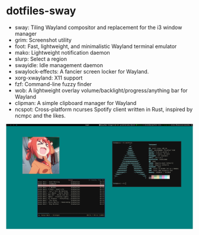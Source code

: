 # dotfiles-sway
* sway: Tiling Wayland compositor and replacement for the i3 window manager
* grim: Screenshot utility
* foot: Fast, lightweight, and minimalistic Wayland terminal emulator
* mako: Lightweight notification daemon
* slurp: Select a region
* swayidle: Idle management daemon
* swaylock-effects: A fancier screen locker for Wayland.
* xorg-xwayland: X11 support
* fzf: Command-line fuzzy finder
* wob: A lightweight overlay volume/backlight/progress/anything bar for Wayland
* clipman: A simple clipboard manager for Wayland
* ncspot: Cross-platform ncurses Spotify client written in Rust, inspired by ncmpc and the likes.

<img src="desktop.png">
